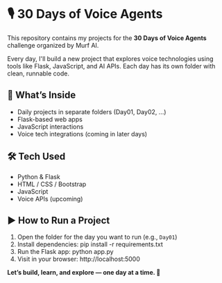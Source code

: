 # 🎙️ 30 Days of Voice Agents

This repository contains my projects for the **30 Days of Voice Agents** challenge organized by Murf AI.

Every day, I'll build a new project that explores voice technologies using tools like Flask, JavaScript, and AI APIs. Each day has its own folder with clean, runnable code.

## 🧠 What’s Inside

- Daily projects in separate folders (Day01, Day02, …)
- Flask-based web apps
- JavaScript interactions
- Voice tech integrations (coming in later days)

## 🛠 Tech Used

- Python & Flask
- HTML / CSS / Bootstrap
- JavaScript
- Voice APIs (upcoming)

## ▶️ How to Run a Project

1. Open the folder for the day you want to run (e.g., `Day01`)
2. Install dependencies:
pip install -r requirements.txt
3. Run the Flask app:
python app.py
4. Visit in your browser:
http://localhost:5000

<strong>Let’s build, learn, and explore — one day at a time. 🚀</strong>
